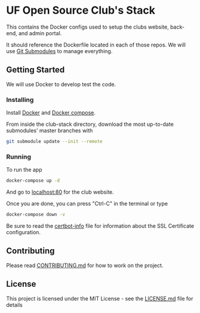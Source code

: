 # UF Open Source Club's Stack

This contains the Docker configs used to setup the clubs website, back-end, and admin portal. 

It should reference the Dockerfile located in each of those repos. We will use [Git Submodules](https://blog.github.com/2016-02-01-working-with-submodules/) to manage everything.

## Getting Started

We will use Docker to develop test the code.

### Installing

Install [Docker](https://docs.docker.com/install/linux/docker-ce/ubuntu/) and [Docker compose](https://docs.docker.com/compose/install/).

From inside the club-stack directory, download the most up-to-date submodules' master branches with

```bash
git submodule update --init --remote
```

### Running

To run the app

```bash
docker-compose up -d
```

And go to [localhost:80](http://localhost:80/) for the club website.

Once you are done, you can press "Ctrl-C" in the terminal or type

```bash
docker-compose down -v
```

Be sure to read the [certbot-info](nginx/certbot-info.md) file for information about the SSL Certificate configuration.

<!-- ## Deployment

**Additional steps to deploy and run the project**
 -->

## Contributing

Please read [CONTRIBUTING.md](CONTRIBUTING.md) for how to work on the project.

## License

This project is licensed under the MIT License - see the [LICENSE.md](LICENSE.md) file for details
